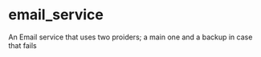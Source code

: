 email_service
=============

An Email service that uses two proiders; a main one and a backup in case that fails
